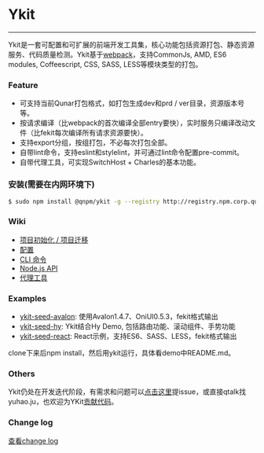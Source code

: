 # Ykit

- - -

Ykit是一套可配置和可扩展的前端开发工具集，核心功能包括资源打包、静态资源服务、代码质量检测。Ykit基于[webpack][1]，支持CommonJs, AMD, ES6 modules, Coffeescript, CSS, SASS, LESS等模块类型的打包。

### Feature

- 可支持当前Qunar打包格式，如打包生成dev和prd / ver目录，资源版本号等。
- 按请求编译（比webpack的首次编译全部entry要快），实时服务只编译改动文件（比fekit每次编译所有请求资源要快）。
- 支持export分组，按组打包，不必每次打包全部。
- 自带lint命令，支持eslint和stylelint，并可通过lint命令配置pre-commit。
- 自带代理工具，可实现SwitchHost + Charles的基本功能。

### 安装(需要在内网环境下)

```bash
$ sudo npm install @qnpm/ykit -g --registry http://registry.npm.corp.qunar.com/
```

### Wiki

- [项目初始化 / 项目迁移][2]
- [配置][3]
- [CLI 命令][4]
- [Node.js API][5]
- [代理工具][12]

### Examples

- [ykit-seed-avalon][6]: 使用Avalon1.4.7、OniUI0.5.3，fekit格式输出
- [ykit-seed-hy][7]: Ykit结合Hy Demo, 包括路由功能、滚动组件、手势功能
- [ykit-seed-react][8]: React示例，支持ES6、SASS、LESS，fekit格式输出

clone下来后npm install，然后用ykit运行，具体看demo中README.md。

### Others

Ykit仍处在开发迭代阶段，有需求和问题可以[点击这里][9]提issue，或直接qtalk找yuhao.ju，也欢迎为YKit[贡献代码][10]。

### Change log

[查看change log][11]

[1]: https://github.com/webpack/webpack
[2]: http://gitlab.corp.qunar.com/mfe/ykit/wikis/project-init
[3]: http://gitlab.corp.qunar.com/mfe/ykit/wikis/config
[4]: http://gitlab.corp.qunar.com/mfe/ykit/wikis/cli-command
[5]: http://gitlab.corp.qunar.com/mfe/ykit/wikis/Node-API
[6]: http://gitlab.corp.qunar.com/yuhao.ju/ykit-seed-avalon
[7]: http://gitlab.corp.qunar.com/yuhao.ju/ykit-seed-hy
[8]: http://gitlab.corp.qunar.com/yuhao.ju/ykit-seed-react
[9]: http://gitlab.corp.qunar.com/mfe/ykit/issues
[10]: http://gitlab.corp.qunar.com/mfe/ykit/wikis/ykit-dev
[11]: http://gitlab.corp.qunar.com/mfe/ykit/blob/master/CHANGELOG.md
[12]: http://gitlab.corp.qunar.com/mfe/ykit/wikis/proxy
